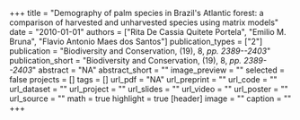 +++
title = "Demography of palm species in Brazil's Atlantic forest: a comparison of harvested and unharvested species using matrix models"
date = "2010-01-01"
authors = ["Rita De Cassia Quitete Portela", "Emilio M. Bruna", "Flavio Antonio Maes dos Santos"]
publication_types = ["2"]
publication = "Biodiversity and Conservation, (19), 8, _pp. 2389--2403_"
publication_short = "Biodiversity and Conservation, (19), 8, _pp. 2389--2403_"
abstract = "NA"
abstract_short = ""
image_preview = ""
selected = false
projects = []
tags = []
url_pdf = "NA"
url_preprint = ""
url_code = ""
url_dataset = ""
url_project = ""
url_slides = ""
url_video = ""
url_poster = ""
url_source = ""
math = true
highlight = true
[header]
image = ""
caption = ""
+++
